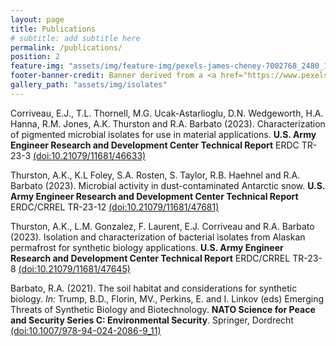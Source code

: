 ```yaml
---
layout: page
title: Publications
# subtitle: add subtitle here
permalink: /publications/
position: 2
feature-img: "assets/img/feature-img/pexels-james-cheney-7002768_2480_1280.jpg"
footer-banner-credit: Banner derived from a <a href="https://www.pexels.com/photo/water-droplets-on-blue-surface-7002768/">photo by James Cheney</a>
gallery_path: "assets/img/isolates"
---
```


Corriveau, E.J., T.L. Thornell, M.G. Ucak-Astarlioglu, D.N. Wedgeworth, H.A. Hanna, R.M. Jones, A.K. Thurston and R.A. Barbato (2023). Characterization of pigmented microbial isolates for use in material applications. **U.S. Army Engineer Research and Development Center Technical Report** ERDC TR-23-3 [(doi:10.21079/11681/46633)](https://doi.org/10.21079/11681/46633)

Thurston, A.K., K.L Foley, S.A. Rosten, S. Taylor, R.B. Haehnel and R.A. Barbato (2023). Microbial activity in dust-contaminated Antarctic snow. **U.S. Army Engineer Research and Development Center Technical Report** ERDC/CRREL TR-23-12 [(doi:10.21079/11681/47681)](https://doi.org/10.21079/11681/47681)

Thurston, A.K., L.M. Gonzalez, F. Laurent, E.J. Corriveau and R.A. Barbato (2023). Isolation and characterization of bacterial isolates from Alaskan permafrost for synthetic biology applications. **U.S. Army Engineer Research and Development Center Technical Report** ERDC/CRREL TR-23-8 [(doi:10.21079/11681/47645)](https://doi.org/10.21079/11681/47645)

Barbato, R.A. (2021). The soil habitat and considerations for synthetic biology. *In:* Trump, B.D., Florin, MV., Perkins, E. and I. Linkov (eds) Emerging Threats of Synthetic Biology and Biotechnology. **NATO Science for Peace and Security Series C: Environmental Security**. Springer, Dordrecht [(doi:10.1007/978-94-024-2086-9_11)](https://doi.org/10.1007/978-94-024-2086-9_11)
